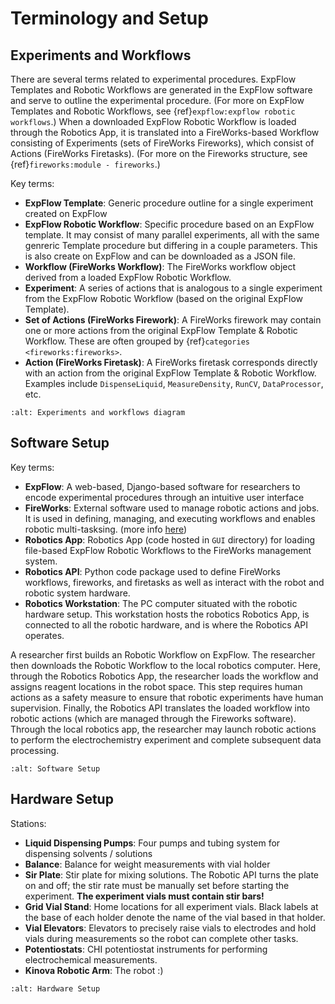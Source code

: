 # Terminology and Setup

## Experiments and Workflows

There are several terms related to experimental procedures. ExpFlow Templates and Robotic Workflows are generated in the ExpFlow software and serve to outline the experimental procedure. (For more on ExpFlow Templates and Robotic Workflows, see {ref}`expflow:expflow robotic workflows`.) When a downloaded ExpFlow Robotic Workflow is loaded through the Robotics App, it is translated into a FireWorks-based Workflow consisting of Experiments (sets of FireWorks Fireworks), which consist of Actions (FireWorks Firetasks). (For more on the Fireworks structure, see {ref}`fireworks:module - fireworks`.)

Key terms:
* **ExpFlow Template**: Generic procedure outline for a single experiment created on ExpFlow
* **ExpFlow Robotic Workflow**: Specific procedure based on an ExpFlow template. It may consist of many parallel experiments, all with the same genreric Template procedure but differing in a couple parameters. This is also create on ExpFlow and can be downloaded as a JSON file.
* **Workflow (FireWorks Workflow)**: The FireWorks workflow object derived from a loaded ExpFlow Robotic Workflow.
* **Experiment**: A series of actions that is analogous to a single experiment from the ExpFlow Robotic Workflow (based on the original ExpFlow Template).
* **Set of Actions (FireWorks Firework)**: A FireWorks firework may contain one or more actions from the original ExpFlow Template & Robotic Workflow. These are often grouped by {ref}`categories <fireworks:fireworks>`.
* **Action (FireWorks Firetask)**: A FireWorks firetask corresponds directly with an action from the original ExpFlow Template & Robotic Workflow. Examples include `DispenseLiquid`, `MeasureDensity`, `RunCV`, `DataProcessor`, etc.


```{image} media/workflows_and_experiments.png
:alt: Experiments and workflows diagram
```

## Software Setup

Key terms:
* **ExpFlow**: A web-based, Django-based software for researchers to encode experimental procedures through an intuitive user interface
* **FireWorks**: External software used to manage robotic actions and jobs. It is used in defining, managing, and executing workflows and enables robotic multi-tasksing. (more info [here](https://materialsproject.github.io/fireworks/))
* **Robotics App**: Robotics App (code hosted in `GUI` directory) for loading file-based ExpFlow Robotic Workflows to the FireWorks management system.
* **Robotics API**: Python code package used to define FireWorks workflows, fireworks, and firetasks as well as interact with the robot and robotic system hardware.
* **Robotics Workstation**: The PC computer situated with the robotic hardware setup. This workstation hosts the robotics Robotics App, is connected to all the robotic hardware, and is where the Robotics API operates.

A researcher first builds an Robotic Workflow on ExpFlow. The researcher then downloads the Robotic Workflow to the local robotics computer. Here, through the Robotics Robotics App, the researcher loads the workflow and assigns reagent locations in the robot space. This step requires human actions as a safety measure to ensure that robotic experiments have human supervision. Finally, the Robotics API translates the loaded workflow into robotic actions (which are managed through the Fireworks software). Through the local robotics app, the researcher may launch robotic actions to perform the electrochemistry experiment and complete subsequent data processing.

```{image} media/software_setup.png
:alt: Software Setup
```


## Hardware Setup

Stations:
* **Liquid Dispensing Pumps**: Four pumps and tubing system for dispensing solvents / solutions
* **Balance**: Balance for weight measurements with vial holder
* **Sir Plate**: Stir plate for mixing solutions. The Robotic API turns the plate on and off; the stir rate must be manually set before starting the experiment. **The experiment vials must contain stir bars!**
* **Grid Vial Stand**: Home locations for all experiment vials. Black labels at the base of each holder denote the name of the vial based in that holder.
* **Vial Elevators**: Elevators to precisely raise vials to electrodes and hold vials during measurements so the robot can complete other tasks.
* **Potentiostats**: CHI potentiostat instruments for performing electrochemical measurements.
* **Kinova Robotic Arm**: The robot :)

```{image} media/hardware_setup.png
:alt: Hardware Setup
```
